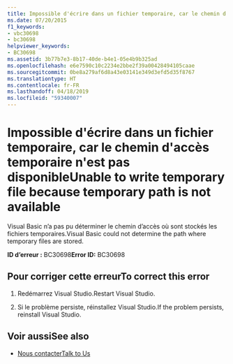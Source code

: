 ```yaml
---
title: Impossible d'écrire dans un fichier temporaire, car le chemin d'accès temporaire n'est pas disponible
ms.date: 07/20/2015
f1_keywords:
- vbc30698
- bc30698
helpviewer_keywords:
- BC30698
ms.assetid: 3b77b7e3-8b17-40de-b4e1-05e4b9b325ad
ms.openlocfilehash: e6e7590c10c2234e2bbe2f39a00428494105caae
ms.sourcegitcommit: 0be8a279af6d8a43e03141e349d3efd5d35f8767
ms.translationtype: HT
ms.contentlocale: fr-FR
ms.lasthandoff: 04/18/2019
ms.locfileid: "59340007"
---
```

# <a name="unable-to-write-temporary-file-because-temporary-path-is-not-available"></a><span data-ttu-id="fc278-102">Impossible d'écrire dans un fichier temporaire, car le chemin d'accès temporaire n'est pas disponible</span><span class="sxs-lookup"><span data-stu-id="fc278-102">Unable to write temporary file because temporary path is not available</span></span>
<span data-ttu-id="fc278-103">Visual Basic n’a pas pu déterminer le chemin d’accès où sont stockés les fichiers temporaires.</span><span class="sxs-lookup"><span data-stu-id="fc278-103">Visual Basic could not determine the path where temporary files are stored.</span></span>  
  
 <span data-ttu-id="fc278-104">**ID d’erreur :** BC30698</span><span class="sxs-lookup"><span data-stu-id="fc278-104">**Error ID:** BC30698</span></span>  
  
## <a name="to-correct-this-error"></a><span data-ttu-id="fc278-105">Pour corriger cette erreur</span><span class="sxs-lookup"><span data-stu-id="fc278-105">To correct this error</span></span>  
  
1. <span data-ttu-id="fc278-106">Redémarrez Visual Studio.</span><span class="sxs-lookup"><span data-stu-id="fc278-106">Restart Visual Studio.</span></span>  
  
2. <span data-ttu-id="fc278-107">Si le problème persiste, réinstallez Visual Studio.</span><span class="sxs-lookup"><span data-stu-id="fc278-107">If the problem persists, reinstall Visual Studio.</span></span>  
  
## <a name="see-also"></a><span data-ttu-id="fc278-108">Voir aussi</span><span class="sxs-lookup"><span data-stu-id="fc278-108">See also</span></span>

- [<span data-ttu-id="fc278-109">Nous contacter</span><span class="sxs-lookup"><span data-stu-id="fc278-109">Talk to Us</span></span>](/visualstudio/ide/talk-to-us)
